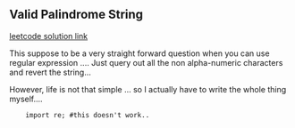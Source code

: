 Valid Palindrome String
---

[leetcode solution link](https://oj.leetcode.com/submissions/detail/19906457/)

This suppose to be a very straight forward question when you can use regular expression .... Just query out all the non alpha-numeric characters and revert the string...

However, life is not that simple ... so I actually have to write the whole thing myself....

		import re; #this doesn't work..

